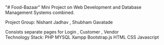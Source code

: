 "# Food-Bazaar" 
Mini Project on Web Development and Database Management Systems combined.

Project Group: Nishant Jadhav , Shubham Gavatade

Consists separate pages for Login , Customer , Vendor  
Technology Stack:
PHP
MYSQL
Xampp
Bootstrap.js
HTML CSS Javascript
